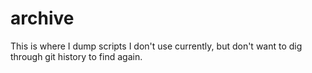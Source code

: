 # archive

This is where I dump scripts I don't use currently, but don't want to dig through git
history to find again.
